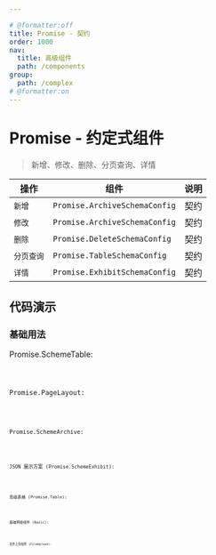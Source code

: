 ```yaml
---

# @formatter:off
title: Promise - 契约
order: 1000
nav:
  title: 高级组件
  path: /components
group:
  path: /complex
# @formatter:on
---
```


# Promise - 约定式组件

> 新增、修改、删除、分页查询、详情

| 操作       | 组件                          | 说明 |
| ---------- | ----------------------------- | ---- |
| `新增`     | `Promise.ArchiveSchemaConfig` | 契约 |
| `修改`     | `Promise.ArchiveSchemaConfig` | 契约 |
| `删除`     | `Promise.DeleteSchemaConfig`  | 契约 |
| `分页查询` | `Promise.TableSchemaConfig`   | 契约 |
| `详情`     | `Promise.ExhibitSchemaConfig` | 契约 |

## 代码演示

### 基础用法

Promise.SchemeTable:

<code src="./demos/scheme-table.tsx"  background="#f0f2f5" />

Promise.PageLayout:

<code src="./demos/page-layout.tsx"  background="#f0f2f5" transform="true" iframe />

Promise.SchemeArchive:

<code src="./demos/scheme-archive.tsx"  background="#f0f2f5" />

JSON 展示方案 (Promise.SchemeExhibit):

<code src="./demos/scheme-exhibit.tsx"  background="#f0f2f5" />

高级表格 (Promise.Table):

<code src="./demos/table.tsx"  background="#f0f2f5" />

基础网络组件 (Basic):

<code src="./demos/basic.tsx"  background="#f0f2f5" />

文件上传组件 (FileUpload):

<code src="./demos/file-upload.tsx"  background="#f0f2f5" />
